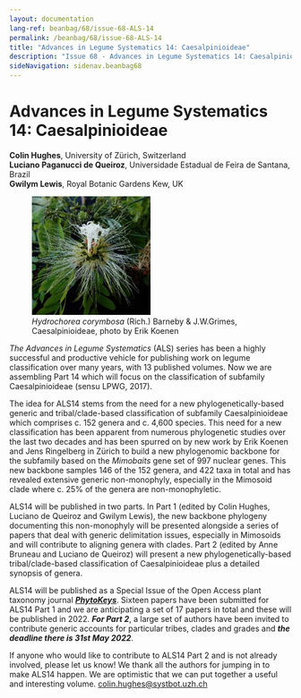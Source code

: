 ```yaml
---
layout: documentation
lang-ref: beanbag/68/issue-68-ALS-14
permalink: /beanbag/68/issue-68-ALS-14
title: "Advances in Legume Systematics 14: Caesalpinioideae"
description: "Issue 68 - Advances in Legume Systematics 14: Caesalpinioideae"
sideNavigation: sidenav.beanbag68
---
```


# Advances in Legume Systematics 14: Caesalpinioideae

**Colin Hughes**, University of Zürich, Switzerland  
**Luciano Paganucci de Queiroz**, Universidade Estadual de Feira de Santana, Brazil  
**Gwilym Lewis**, Royal Botanic Gardens Kew, UK  


<figure>
	<img src="/assets/images/68/ASL-1.png" alt="Hydrochorea corymbosa" width="50%">
	<figcaption><i>Hydrochorea corymbosa</i> (Rich.) Barneby & J.W.Grimes, Caesalpinioideae, photo by Erik Koenen</figcaption>
</figure> 

*The Advances in Legume Systematics* (ALS) series has been a highly successful and productive vehicle for publishing work on legume classification over many years, with 13 published volumes. Now we are assembling Part 14 which will focus on the classification of subfamily Caesalpinioideae (sensu LPWG, 2017).  

The idea for ALS14 stems from the need for a new phylogenetically-based generic and tribal/clade-based classification of subfamily Caesalpinioideae which comprises c. 152 genera and c. 4,600 species. This need for a new classification has been apparent from numerous phylogenetic studies over the last two decades and has been spurred on by new work by Erik Koenen and Jens Ringelberg in Zürich to build a new phylogenomic backbone for the subfamily based on the *Mimobaits* gene set of 997 nuclear genes. This new backbone samples 146 of the 152 genera, and 422 taxa in total and has revealed extensive generic non-monophyly, especially in the Mimosoid clade where c. 25% of the genera are non-monophyletic.  

ALS14 will be published in two parts. In Part 1 (edited by Colin Hughes, Luciano de Queiroz and Gwilym Lewis), the new backbone phylogeny documenting this non-monophyly will be presented alongside a series of papers that deal with generic delimitation issues, especially in Mimosoids and will contribute to aligning genera with clades. Part 2 (edited by Anne Bruneau and Luciano de Queiroz) will present a new phylogenetically-based tribal/clade-based classification of Caesalpinioideae plus a detailed synopsis of genera.  

ALS14 will be published as a Special Issue of the Open Access plant taxonomy journal [***PhytoKeys***](https://phytokeys.pensoft.net/special_issues). Sixteen papers have been submitted for ALS14 Part 1 and we are anticipating a set of 17 papers in total and these will be published in 2022. ***For Part 2***, a large set of authors have been invited to contribute generic accounts for particular tribes, clades and grades and ***the deadline there is 31st May 2022***.  

If anyone who would like to contribute to ALS14 Part 2 and is not already involved, please let us know! We thank all the authors for jumping in to make ALS14 happen. We are optimistic that we can put together a useful and interesting volume. <colin.hughes@systbot.uzh.ch>
